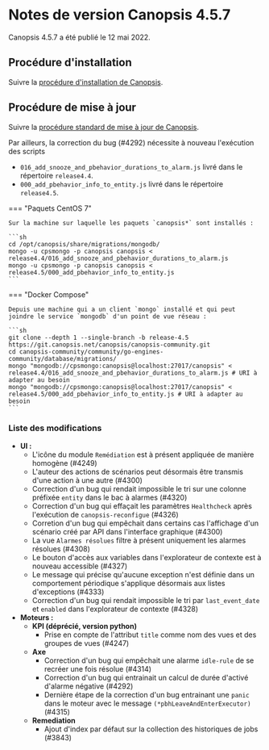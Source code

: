 # Notes de version Canopsis 4.5.7

Canopsis 4.5.7 a été publié le 12 mai 2022.

## Procédure d'installation

Suivre la [procédure d'installation de Canopsis](../guide-administration/installation/index.md).

## Procédure de mise à jour

Suivre la [procédure standard de mise à jour de Canopsis](../guide-administration/mise-a-jour/index.md).

Par ailleurs, la correction du bug (#4292) nécessite à nouveau l'exécution des scripts

* `016_add_snooze_and_pbehavior_durations_to_alarm.js` livré dans le répertoire `release4.4`.
* `000_add_pbehavior_info_to_entity.js` livré dans le répertoire `release4.5`.

=== "Paquets CentOS 7"

    Sur la machine sur laquelle les paquets `canopsis*` sont installés :

    ```sh
    cd /opt/canopsis/share/migrations/mongodb/
    mongo -u cpsmongo -p canopsis canopsis < release4.4/016_add_snooze_and_pbehavior_durations_to_alarm.js
    mongo -u cpsmongo -p canopsis canopsis < release4.5/000_add_pbehavior_info_to_entity.js
    ```

=== "Docker Compose"

    Depuis une machine qui a un client `mongo` installé et qui peut joindre le service `mongodb` d'un point de vue réseau :

    ```sh
    git clone --depth 1 --single-branch -b release-4.5 https://git.canopsis.net/canopsis/canopsis-community.git
    cd canopsis-community/community/go-engines-community/database/migrations/
    mongo "mongodb://cpsmongo:canopsis@localhost:27017/canopsis" < release4.4/016_add_snooze_and_pbehavior_durations_to_alarm.js # URI à adapter au besoin
    mongo "mongodb://cpsmongo:canopsis@localhost:27017/canopsis" < release4.5/000_add_pbehavior_info_to_entity.js # URI à adapter au besoin
    ```


### Liste des modifications

*  **UI :**
    * L'icône du module `Remédiation` est à présent appliquée de manière homogène (#4249)
    * L'auteur des actions de scénarios peut désormais être transmis d'une action à une autre (#4300)
    * Correction d'un bug qui rendait impossible le tri sur une colonne préfixée `entity` dans le bac à alarmes (#4320)
    * Correction d'un bug qui effaçait les paramètres `Healthcheck` après l'exécution de `canopsis-reconfigue` (#4326)
    * Corretion d'un bug qui empêchait dans certains cas l'affichage d'un scénario créé par API dans l'interface graphique (#4300)
    * La vue `Alarmes résolues` filtre à présent uniquement les alarmes résolues (#4308)
    * Le bouton d'accès aux variables dans l'explorateur de contexte est à nouveau accessible (#4327)
    * Le message qui précise qu'aucune exception n'est définie dans un comportement périodique s'applique désormais aux listes d'exceptions (#4333)
    * Correction d'un bug qui rendait impossible le tri par `last_event_date` et `enabled` dans l'explorateur de contexte (#4328)
*  **Moteurs :**
    * **KPI (déprécié, version python)**
        * Prise en compte de l'attribut `title` comme nom des vues et des groupes de vues (#4247)
    * **Axe**
        * Correction d'un bug qui empêchait une alarme `idle-rule` de se recréer une fois résolue (#4314)
        * Correction d'un bug qui entrainait un calcul de durée d'activé d'alarme négative (#4292)
        * Dernière étape de la correction d'un bug entrainant une `panic` dans le moteur avec le message `(*pbhLeaveAndEnterExecutor)` (#4315)
    * **Remediation**
        * Ajout d'index par défaut sur la collection des historiques de jobs (#3843)
